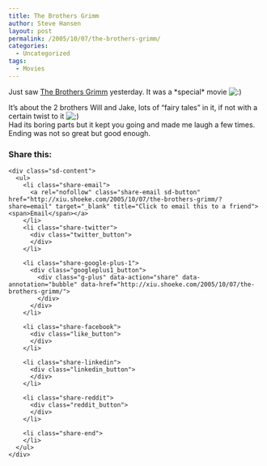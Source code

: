 ```yaml
---
title: The Brothers Grimm
author: Steve Hansen
layout: post
permalink: /2005/10/07/the-brothers-grimm/
categories:
  - Uncategorized
tags:
  - Movies
---
```

Just saw [The Brothers Grimm][1] yesterday. It was a \*special\* movie <img src="http://i2.wp.com/xiu.shoeke.com/wp-includes/images/smilies/icon_smile.gif?w=625" alt=":)" class="wp-smiley" data-recalc-dims="1" /> 

It&#8217;s about the 2 brothers Will and Jake, lots of &#8220;fairy tales&#8221; in it, if not with a certain twist to it <img src="http://i0.wp.com/xiu.shoeke.com/wp-includes/images/smilies/icon_wink.gif?w=625" alt=";)" class="wp-smiley" data-recalc-dims="1" />  
Had its boring parts but it kept you going and made me laugh a few times.  
Ending was not so great but good enough.

<div class="sharedaddy sd-sharing-enabled">
  <div class="robots-nocontent sd-block sd-social sd-social-official sd-sharing">
    <h3 class="sd-title">
      Share this:
    </h3>
    
    <div class="sd-content">
      <ul>
        <li class="share-email">
          <a rel="nofollow" class="share-email sd-button" href="http://xiu.shoeke.com/2005/10/07/the-brothers-grimm/?share=email" target="_blank" title="Click to email this to a friend"><span>Email</span></a>
        </li>
        <li class="share-twitter">
          <div class="twitter_button">
          </div>
        </li>
        
        <li class="share-google-plus-1">
          <div class="googleplus1_button">
            <div class="g-plus" data-action="share" data-annotation="bubble" data-href="http://xiu.shoeke.com/2005/10/07/the-brothers-grimm/">
            </div>
          </div>
        </li>
        
        <li class="share-facebook">
          <div class="like_button">
          </div>
        </li>
        
        <li class="share-linkedin">
          <div class="linkedin_button">
          </div>
        </li>
        
        <li class="share-reddit">
          <div class="reddit_button">
          </div>
        </li>
        
        <li class="share-end">
        </li>
      </ul>
    </div>
  </div>
</div>

 [1]: http://www.imdb.com/title/tt0355295/
